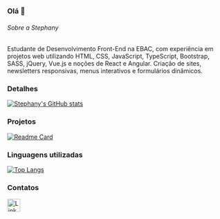 ### Olá 👋

###### Sobre a Stephany
Estudante de Desenvolvimento Front-End na EBAC, com experiência em projetos web utilizando HTML, CSS, JavaScript, TypeScript, Bootstrap, SASS, jQuery, Vue.js e noções de React e Angular. Criação de sites, newsletters responsivas, menus interativos e formulários dinâmicos.

### Detalhes

[![Stephany's GitHub stats](https://github-readme-stats.vercel.app/api?username=stephanycampos&show_icons=true&theme=dark)](https://github.com/stephanycampos)

### Projetos

[![Readme Card](https://github-readme-stats.vercel.app/api/pin/?username=stephanycampos&repo=AULA_EBAC&theme=dark)](https://github.com/stephanycampos/AULA_EBAC)

### Linguagens utilizadas

[![Top Langs](https://github-readme-stats.vercel.app/api/top-langs/?username=stephanycampos&layout=compact)](https://github.com/stephanycampos)

### Contatos

[<img src='https://img.shields.io/badge/LinkedIn-0077B5?style=for-the-badge&logo=linkedin&logoColor=white' alt='Linkedin' height='30'>](https://www.linkedin.com/in/stephanyfabiennecampos/)

